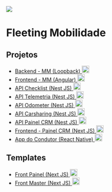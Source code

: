 <img src="https://static.wixstatic.com/media/e194a6_5670bb2541844ab39f931363ca75bf94~mv2.png/v1/fill/w_234,h_60,al_c,q_85,usm_0.66_1.00_0.01,enc_auto/Fleeting%20ID%20Cor%20Nova-sangria.png" />
<h1>Fleeting Mobilidade</h1>

<h2>Projetos</h2>
<ul>
    <a target="_blank" href="https://github.com/fleeting-consultoria/mastermobility-backend">
        <li>Backend - MM (Loopback) <img style="height: 20px; " src="https://seeklogo.com/images/L/loopback-logo-517982E646-seeklogo.com.png" />
        </li>
    </a>
    <a target="_blank" href="https://github.com/fleeting-consultoria/mastermobility-crm">
        <li>Frontend - MM (Angular) <img style="height: 20px; " src="https://upload.wikimedia.org/wikipedia/commons/thumb/c/cf/Angular_full_color_logo.svg/2048px-Angular_full_color_logo.svg.png" /></li>
    </a>
    <a target="_blank" href="https://github.com/fleeting-consultoria/api-checklist">
        <li>API Checklist (Nest JS) <img style="height: 20px; " src="https://docs.nestjs.com/assets/logo-small.svg" /></li>
    </a>
     <a target="_blank" href="https://github.com/fleeting-consultoria/api-telemetria">
        <li>API Telemetria (Nest JS) <img style="height: 20px; " src="https://docs.nestjs.com/assets/logo-small.svg" /></li>
    </a>
    <a target="_blank" href="https://github.com/fleeting-consultoria/api-odometer">
        <li>API Odometer (Nest JS) <img style="height: 20px; " src="https://docs.nestjs.com/assets/logo-small.svg" /></li>
    </a>
    <a target="_blank" href="https://github.com/fleeting-consultoria/api-carsharing">
        <li>API Carsharing (Nest JS) <img style="height: 20px; " src="https://docs.nestjs.com/assets/logo-small.svg" /></li>
    </a>
    <a target="_blank" href="https://github.com/fleeting-consultoria/painel-crm-back">
        <li>API Painel CRM (Nest JS) <img style="height: 20px; " src="https://docs.nestjs.com/assets/logo-small.svg" /></li>
    </a>
    <a target="_blank" href="https://github.com/fleeting-consultoria/painel-crm-front">
        <li>Frontend - Painel CRM (Next JS) <img style="height: 20px; " src="https://www.rlogical.com/wp-content/uploads/2021/08/Rlogical-Blog-Images-thumbnail.png" /></li>
    </a>
    <a target="_blank" href="https://github.com/fleeting-consultoria/APP">
    <li>App do Condutor (React Native) <img style="height: 20px; " src="https://d33wubrfki0l68.cloudfront.net/554c3b0e09cf167f0281fda839a5433f2040b349/ecfc9/img/header_logo.svg" /></li>
    </a>
    
</ul>

<h2>Templates</h2>
<ul>
    <a target="_blank" href="https://github.com/fleeting-consultoria/template-front-crm">
        <li>Front Painel (Next JS) <img style="height: 20px; " src="https://www.rlogical.com/wp-content/uploads/2021/08/Rlogical-Blog-Images-thumbnail.png" /></li>
    </a>
     <a target="_blank" href="https://github.com/fleeting-consultoria/template-front-mm">
        <li>Front Master (Next JS) <img style="height: 20px; " src="https://www.rlogical.com/wp-content/uploads/2021/08/Rlogical-Blog-Images-thumbnail.png" /></li>
    </a>
</ul>
